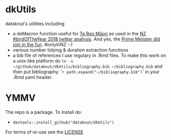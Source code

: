 # dkUtils
dataknut's utilities including

 * a deMacron function useful for [Te Reo Māori](https://www.tpk.govt.nz/en/whakamahia/te-reo-maori) as used in the [NZ #birdOfTheYear 2018 twitter analysis](https://dataknut.github.io/hashTagR/boty2018.html). And yes, the [Prime Minister did join in the fun](https://twitter.com/jacindaardern/status/1051569120066469889). #onlyInNZ :-)
 * various number tidying & duration extraction functions
 * a bib file of references I use regulary in .Rmd files. To make this work on a unix-like platform do `ln -s ~/github/dataknut/dkUtils/bibliography.bib ~/bibliography.bib` and then put bibliography: '`r path.expand("~/bibliography.bib")`' in your .Rmd yaml header.

# YMMV

The repo is a package. To install do:

 * `devtools::install_github("dataknut/dkUtils")`

For terms of re-use see the [LICENSE](LICENSE)
